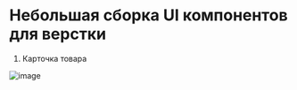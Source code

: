 # Небольшая сборка UI компонентов для верстки

1. Карточка товара 

![image](https://user-images.githubusercontent.com/51984125/181252469-6ee7f012-20c7-4ad2-bcc3-9c619eb7cb8c.png)
